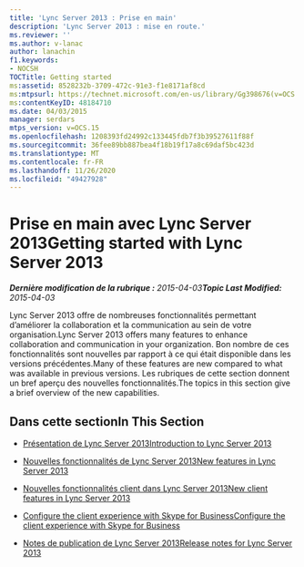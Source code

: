 ```yaml
---
title: 'Lync Server 2013 : Prise en main'
description: 'Lync Server 2013 : mise en route.'
ms.reviewer: ''
ms.author: v-lanac
author: lanachin
f1.keywords:
- NOCSH
TOCTitle: Getting started
ms:assetid: 8528232b-3709-472c-91e3-f1e8171af8cd
ms:mtpsurl: https://technet.microsoft.com/en-us/library/Gg398676(v=OCS.15)
ms:contentKeyID: 48184710
ms.date: 04/03/2015
manager: serdars
mtps_version: v=OCS.15
ms.openlocfilehash: 1208393fd24992c133445fdb7f3b39527611f88f
ms.sourcegitcommit: 36fee89bb887bea4f18b19f17a8c69daf5bc423d
ms.translationtype: MT
ms.contentlocale: fr-FR
ms.lasthandoff: 11/26/2020
ms.locfileid: "49427928"
---
```

# <a name="getting-started-with-lync-server-2013"></a><span data-ttu-id="0e8be-103">Prise en main avec Lync Server 2013</span><span class="sxs-lookup"><span data-stu-id="0e8be-103">Getting started with Lync Server 2013</span></span>

<div data-xmlns="http://www.w3.org/1999/xhtml">

<div class="topic" data-xmlns="http://www.w3.org/1999/xhtml" data-msxsl="urn:schemas-microsoft-com:xslt" data-cs="https://msdn.microsoft.com/">

<div data-asp="https://msdn2.microsoft.com/asp">



</div>

<div id="mainSection">

<div id="mainBody"><span data-ttu-id="0e8be-104">

<span> </span></span><span class="sxs-lookup"><span data-stu-id="0e8be-104">

<span> </span></span></span>

<span data-ttu-id="0e8be-105">_**Dernière modification de la rubrique :** 2015-04-03_</span><span class="sxs-lookup"><span data-stu-id="0e8be-105">_**Topic Last Modified:** 2015-04-03_</span></span>

<span data-ttu-id="0e8be-106">Lync Server 2013 offre de nombreuses fonctionnalités permettant d’améliorer la collaboration et la communication au sein de votre organisation.</span><span class="sxs-lookup"><span data-stu-id="0e8be-106">Lync Server 2013 offers many features to enhance collaboration and communication in your organization.</span></span> <span data-ttu-id="0e8be-107">Bon nombre de ces fonctionnalités sont nouvelles par rapport à ce qui était disponible dans les versions précédentes.</span><span class="sxs-lookup"><span data-stu-id="0e8be-107">Many of these features are new compared to what was available in previous versions.</span></span> <span data-ttu-id="0e8be-108">Les rubriques de cette section donnent un bref aperçu des nouvelles fonctionnalités.</span><span class="sxs-lookup"><span data-stu-id="0e8be-108">The topics in this section give a brief overview of the new capabilities.</span></span>

<div>

## <a name="in-this-section"></a><span data-ttu-id="0e8be-109">Dans cette section</span><span class="sxs-lookup"><span data-stu-id="0e8be-109">In This Section</span></span>

  - [<span data-ttu-id="0e8be-110">Présentation de Lync Server 2013</span><span class="sxs-lookup"><span data-stu-id="0e8be-110">Introduction to Lync Server 2013</span></span>](lync-server-2013-introduction.md)

  - [<span data-ttu-id="0e8be-111">Nouvelles fonctionnalités de Lync Server 2013</span><span class="sxs-lookup"><span data-stu-id="0e8be-111">New features in Lync Server 2013</span></span>](lync-server-2013-new-features.md)

  - [<span data-ttu-id="0e8be-112">Nouvelles fonctionnalités client dans Lync Server 2013</span><span class="sxs-lookup"><span data-stu-id="0e8be-112">New client features in Lync Server 2013</span></span>](lync-server-2013-new-client-features.md)

  - [<span data-ttu-id="0e8be-113">Configure the client experience with Skype for Business</span><span class="sxs-lookup"><span data-stu-id="0e8be-113">Configure the client experience with Skype for Business</span></span>](configure-the-skype-for-business-client-in-lync-server-2013.md)

  - [<span data-ttu-id="0e8be-114">Notes de publication de Lync Server 2013</span><span class="sxs-lookup"><span data-stu-id="0e8be-114">Release notes for Lync Server 2013</span></span>](lync-server-2013-release-notes.md)

<span data-ttu-id="0e8be-115"></div>

</div>

<span> </span>

</div>

</div>

</span><span class="sxs-lookup"><span data-stu-id="0e8be-115"></div>

</div>

<span> </span>

</div>

</div>

</span></span></div>

